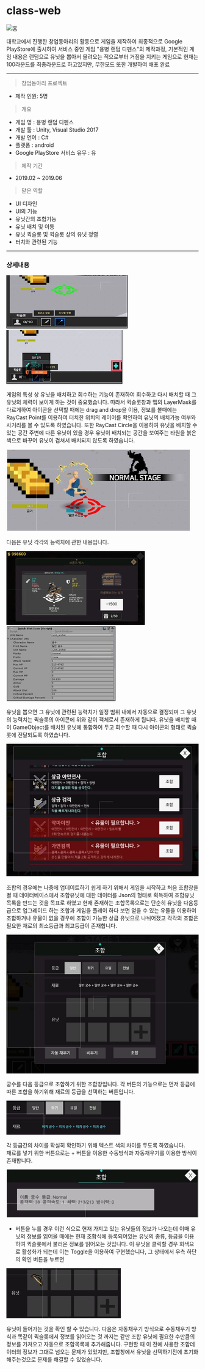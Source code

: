 # class-web

![홈](https://raw.githubusercontent.com/wsx9412/web/master/django/class-web-master/register.PNG?raw=true)

대학교에서 진행한 창업동아리의 활동으로 게임을 제작하여 최종적으로 Google PlayStore에 출시하여 서비스 중인 게임 "용병 랜덤 디펜스"의 제작과정, 기본적인 게임 내용은 랜덤으로 유닛을 뽑아서 몰려오는 적으로부터 거점을 지키는 게임으로 현재는 100라운드를 최종라운드로 하고있지만, 무한모드 또한 개발하여 배포 완료

---

> 창업동아리 프로젝트

- 제작 인원: 5명

> 개요

- 게임 명 : 용병 랜덤 디펜스
- 개발 툴 : Unity, Visual Studio 2017
- 개발 언어 : C#
- 플랫폼 : android
- Google PlayStore 서비스 유무 : 유

> 제작 기간
- 2019.02 ~ 2019.06

> 맡은 역할
- UI 디자인
- UI의 기능
- 유닛간의 조합기능
- 유닛 배치 및 이동
- 유닛 퀵슬롯 및 퀵슬롯 상의 유닛 정렬
- 터치와 관련된 기능
---

### 상세내용
![1](https://github.com/wsx9412/Game/blob/master/Picture/1.JPG?raw=true)
![2](https://github.com/wsx9412/Game/blob/master/Picture/2.JPG?raw=true)  

게임의 특성 상 유닛을 배치하고 회수하는 기능이 존재하여 회수하고 다시 배치할 때 그 유닛의 체력이 보이게 하는 것이 중요했습니다.
따라서 퀵슬롯창과 맵의 LayerMask를 다르게하여 아이콘을 선택할 때에는 drag and drop을 이용, 정보를 볼때에는 RayCast Point를 이용하여 터치한 위치의 레이어를 확인하여 유닛의 배치가능 여부와 사거리를 볼 수 있도록 하였습니다. 또한 RayCast Circle을 이용하여 유닛을 배치할 수 있는 공간 주변에 다른 유닛이 있을 경우 유닛이 배치되는 공간을 보여주는 타원을 붉은색으로 바꾸어 유닛이 겹쳐서 배치되지 않도록 하였습니다.  

![3](https://github.com/wsx9412/Game/blob/master/Picture/3.JPG?raw=true)  

다음은 유닛 각각의 능력치에 관한 내용입니다.  

![4](https://github.com/wsx9412/Game/blob/master/Picture/4.JPG?raw=true)  
![5](https://github.com/wsx9412/Game/blob/master/Picture/5.JPG?raw=true)  

유닛을 뽑으면 그 유닛에 관련된 능력치가 일정 범위 내에서 자동으로 결정되며 그 유닛의 능력치는 퀵슬롯의 아이콘에 위와 같이 객체로서 존재하게 됩니다. 유닛을 배치할 때 이 GameObject를 배치된 유닛에 통합하여 두고 회수할 때 다시 아이콘의 형태로 퀵슬롯에 전달되도록 하였습니다.  

![6](https://github.com/wsx9412/Game/blob/master/Picture/6.JPG?raw=true)  

조합의 경우에는 나중에 업데이트하기 쉽게 하기 위해서 게임을 시작하고 처음 조합창을 켤 때 데이터베이스에서 조합유닛에 대한 데이터를 Json의 형태로 획득하여 조합유닛 목록을 만드는 것을 목표로 하였고 현재 존재하는 조합목록으로는 단순히 유닛을 다음등급으로 업그레이드 하는 조합과 게임을 플레이 하다 보면 얻을 수 있는 유물을 이용하여 조합하거나 유물이 없을 경우에 조합이 가능한 상급 유닛으로 나뉘어졌고 각각의 조합은 필요한 재료의 최소등급과 최고등급이 존재합니다.  

![7](https://github.com/wsx9412/Game/blob/master/Picture/7.JPG?raw=true)  

궁수를 다음 등급으로 조합하기 위한 조합창입니다. 각 버튼의 기능으로는 먼저 등급에 따른 조합을 하기위해 재료의 등급을 선택하는 버튼입니다.  

![8](https://github.com/wsx9412/Game/blob/master/Picture/8.JPG?raw=true)  

각 등급간의 차이를 확실히 확인하기 위해 텍스트 색의 차이를 두도록 하였습니다.  
재료를 넣기 위한 버튼으로는 + 버튼을 이용한 수동방식과 자동채우기를 이용한 방식이 존재합니다.  

![9](https://github.com/wsx9412/Game/blob/master/Picture/9.JPG?raw=true)  

+ 버튼을 누를 경우 이런 식으로 현재 가지고 있는 유닛들의 정보가 나오는데 이때 유닛의 정보를 읽어올 때에는 현재 조합식에 등록되어있는 유닛의 종류, 등급을 이용하여 퀵슬롯에서 불러온 정보를 읽어오는 것입니다. 이 유닛을 클릭할 경우 회색으로 활성화가 되는데 이는 Toggle을 이용하여 구현했습니다, 그 상태에서 우측 하단의 확인 버튼을 누르면  

![10](https://github.com/wsx9412/Game/blob/master/Picture/10.JPG?raw=true)  

유닛이 들어가는 것을 확인 할 수 있습니다. 다음은 자동채우기 방식으로 수동채우기 방식과 똑같이 퀵슬롯에서 정보를 읽어오는 것 까지는 같만 조합 유닛에 필요한 수만큼의 정보를 가져오고 자동으로 조합목록에 추가해줍니다. 구현할 때 이 전에 사용한 조합데이터의 정보가 그대로 넘오는 문제가 있었지만, 조합창에서 유닛을 선택하기전에 초기화 해주는것으로 문제를 해결할 수 있었습니다.
